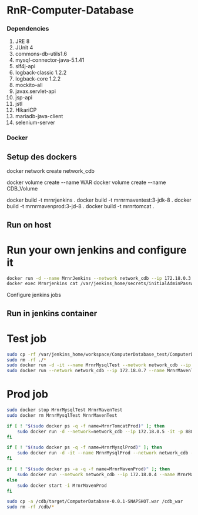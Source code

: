 # RnR-Computer-Database

### Dependencies
1. JRE 8
2. JUnit 4
3. commons-db-utils1.6
4. mysql-connector-java-5.1.41
5. slf4j-api
6. logback-classic 1.2.2
7. logback-core 1.2.2
8. mockito-all
9. javax.servlet-api
10. jsp-api
11. jstl
12. HikariCP
13. mariadb-java-client
14. selenium-server


### Docker 

## Setup des dockers

docker network create network_cdb

docker volume create --name WAR
docker volume create --name CDB_Volume

docker build -t mrnrjenkins .
docker build -t mrnrmaventest:3-jdk-8 .
docker build -t mrnrmavenprod:3-jd-8 .
docker build -t mrnrtomcat .

## Run on host

# Run your own jenkins and configure it

```bash
docker run -d --name MrnrJenkins --network network_cdb --ip 172.18.0.3  -v CDB_Volume:/cdb -v WAR:/cdb_war -v /var/run/docker.sock:/var/run/docker.sock -v $(which docker):/usr/bin/docker -p 8085:8080 mrnrjenkins
docker exec Mrnrjenkins cat /var/jenkins_home/secrets/initialAdminPassword
```

Configure jenkins jobs 

## Run in jenkins container

# Test job 

```bash
sudo cp -rf /var/jenkins_home/workspace/ComputerDatabase_test/ComputerDataBase/. /cdb
sudo rm -rf ./*
sudo docker run -d -it --name MrnrMysqlTest --network network_cdb --ip 172.18.0.6 mrnrmysql:5.5
sudo docker run --network network_cdb --ip 172.18.0.7 --name MrnrMavenTest -v CDB_Volume:/usr/src/app mrnrmaventest:3-jdk-8
```

# Prod job 

```bash
sudo docker stop MrnrMysqlTest MrnrMavenTest
sudo docker rm MrnrMysqlTest MrnrMavenTest

if [ ! "$(sudo docker ps -q -f name=MrnrTomcatProd)" ]; then
	sudo docker run -d --network=network_cdb --ip 172.18.0.5 -it -p 8888:8181 --name MrnrTomcatProd -v WAR:/usr/local/tomcat/webapps mrnrtomcat
fi

if [ ! "$(sudo docker ps -q -f name=MrnrMysqlProd)" ]; then
	sudo docker run -d -it --name MrnrMysqlProd --network network_cdb --ip 172.18.0.2 mrnrmysql:5.5
fi

if [ ! "$(sudo docker ps -a -q -f name=MrnrMavenProd)" ]; then
	sudo docker run --network network_cdb --ip 172.18.0.4 --name MrnrMavenProd -v CDB_Volume:/usr/src/app mrnrmavenprod:3-jdk-8
else 
	sudo docker start -i MrnrMavenProd
fi

sudo cp -a /cdb/target/ComputerDatabase-0.0.1-SNAPSHOT.war /cdb_war
sudo rm -rf /cdb/*
```


